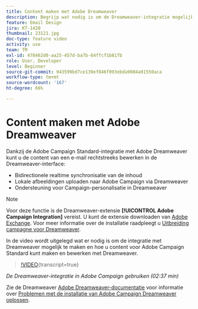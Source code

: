 ```yaml
---
title: Content maken met Adobe Dreamweaver
description: Begrijp wat nodig is om de Dreamweaver-integratie mogelijk te maken en hoe u inhoud voor Adobe Campaign Standard kunt maken en bewerken met Dreamweaver.
feature: Email Design
jira: KT-1420
thumbnail: 23121.jpg
doc-type: feature video
activity: use
team: TM
exl-id: 478462d8-aa25-457d-ba7b-64ffcf1b81fb
role: User, Developer
level: Beginner
source-git-commit: 943599bd7ce139ef846f093ebda9084a91550aca
workflow-type: tm+mt
source-wordcount: '167'
ht-degree: 66%

---
```


# Content maken met Adobe Dreamweaver

Dankzij de Adobe Campaign Standard-integratie met Adobe Dreamweaver kunt u de content van een e-mail rechtstreeks bewerken in de Dreamweaver-interface:

* Bidirectionele realtime synchronisatie van de inhoud
* Lokale afbeeldingen uploaden naar Adobe Campaign via Dreamweaver
* Ondersteuning voor Campaign-personalisatie in Dreamweaver

>[!NOTE]
>
>Voor deze functie is de Dreamweaver-extensie **[!UICONTROL Adobe Campaign Integration]** vereist. U kunt de extensie downloaden van [Adobe Exchange](https://exchange.adobe.com/creativecloud.html#search). Voor meer informatie over de installatie raadpleegt u [Uitbreiding campagne voor Dreamweaver](https://helpx.adobe.com/nl/dreamweaver/using/working-with-dreamweaver-and-campaign.html).

In de video wordt uitgelegd wat er nodig is om de integratie met Dreamweaver mogelijk te maken en hoe u content voor Adobe Campaign Standard kunt maken en bewerken met Dreamweaver.

>[!VIDEO](https://video.tv.adobe.com/v/23121?learn=on){transcript=true}

*De Dreamweaver-integratie in Adobe Campaign gebruiken (02:37 min)*

Zie de Dreamweaver [Adobe Dreamweaver-documentatie](https://helpx.adobe.com/nl/dreamweaver/using/working-with-dreamweaver-and-campaign.html) voor informatie over [Problemen met de installatie van Adobe Campaign Dreamweaver oplossen](https://helpx.adobe.com/nl/dreamweaver/kb/dreamweaver-campaign-integration-issue.html).
